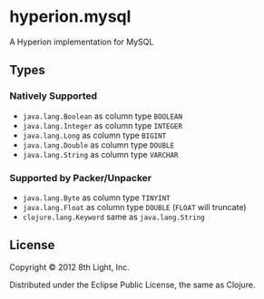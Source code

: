 hyperion.mysql
============

A Hyperion implementation for MySQL

## Types

### Natively Supported

* `java.lang.Boolean` as column type `BOOLEAN`
* `java.lang.Integer` as column type `INTEGER`
* `java.lang.Long` as column type `BIGINT`
* `java.lang.Double` as column type `DOUBLE`
* `java.lang.String` as column type `VARCHAR`

### Supported by Packer/Unpacker

* `java.lang.Byte` as column type `TINYINT`
* `java.lang.Float` as column type `DOUBLE` (`FLOAT` will truncate)
* `clojure.lang.Keyword` same as `java.lang.String`

## License

Copyright © 2012 8th Light, Inc.

Distributed under the Eclipse Public License, the same as Clojure.

